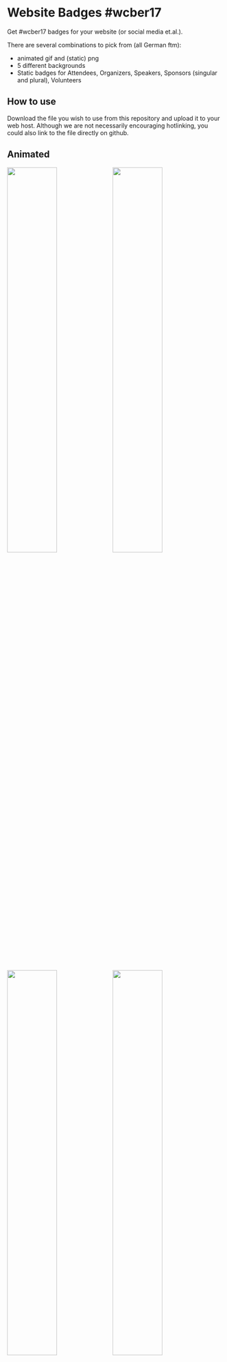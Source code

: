 # Website Badges #wcber17

Get #wcber17 badges for your website (or social media et.al.).

There are several combinations to pick from (all German ftm):

* animated gif and (static) png
* 5 different backgrounds
* Static badges for Attendees, Organizers, Speakers, Sponsors (singular and plural), Volunteers

## How to use

Download the file you wish to use from this repository and upload it to your web host. Although we are not necessarily encouraging hotlinking, you could also link to the file directly on github.

## Animated

<img src="./neutral/neutral-1.gif" width="48%"> <img src="./neutral/neutral-2.gif" width="48%">
<img src="./neutral/neutral-3.gif" width="48%"> <img src="./neutral/neutral-4.gif" width="48%">
<img src="./neutral/neutral-5.gif" width="48%"> <img src="./neutral/neutral.gif" width="48%">

## Attendees

<img src="./attendee/attendee-de-1.png" width="48%"> <img src="./attendee/attendee-de-2.png" width="48%">
<img src="./attendee/attendee-de-3.png" width="48%"> <img src="./attendee/attendee-de-4.png" width="48%">
<img src="./attendee/attendee-de-5.png" width="48%">

## Organizers

<img src="./orga/orga-de-1.png" width="48%"> <img src="./orga/orga-de-2.png" width="48%">
<img src="./orga/orga-de-3.png" width="48%"> <img src="./orga/orga-de-4.png" width="48%">
<img src="./orga/orga-de-5.png" width="48%">

## Speakers

<img src="./speaker/speaker-de-1.png" width="48%"> <img src="./speaker/speaker-de-2.png" width="48%">
<img src="./speaker/speaker-de-3.png" width="48%"> <img src="./speaker/speaker-de-4.png" width="48%">
<img src="./speaker/speaker-de-5.png" width="48%">

## Sponsors

### Singular

<img src="./sponsor/sponsor-s-de-1.png" width="48%"> <img src="./sponsor/sponsor-s-de-2.png" width="48%">
<img src="./sponsor/sponsor-s-de-3.png" width="48%"> <img src="./sponsor/sponsor-s-de-4.png" width="48%">
<img src="./sponsor/sponsor-s-de-5.png" width="48%">

### Plural

<img src="./sponsor/sponsor-p-de-1.png" width="48%"> <img src="./sponsor/sponsor-p-de-2.png" width="48%">
<img src="./sponsor/sponsor-p-de-3.png" width="48%"> <img src="./sponsor/sponsor-p-de-4.png" width="48%">
<img src="./sponsor/sponsor-p-de-5.png" width="48%">

## Volunteers

<img src="./volunteer/volunteer-de-1.png" width="48%"> <img src="./volunteer/volunteer-de-2.png" width="48%">
<img src="./volunteer/volunteer-de-3.png" width="48%"> <img src="./volunteer/volunteer-de-4.png" width="48%">
<img src="./volunteer/volunteer-de-5.png" width="48%">

## License

The WordPress and WordCamp names and logo are licensed by the [WordPress Foundation](http://wordpressfoundation.org/trademark-policy/).  
The original background images are copyrighted by [Alexander Goller](https://alexandergoller.com). The right of use have been granted to WordCamp Berlin, the creation of the badges and the use on the webpage for [WordCamp Berlin 2017](https://2017.berlin.wordcamp.org/).<br>

### Want to create your own version?
Make sure you have [`git lfs`](https://git-lfs.github.com/) installed. <br>
Clone this repository. <br>
For static pngs use `src/badges.psd` for animated gifs use `src/badges.aep` and adapt to your liking. 

__We would greatly appreciate a pull request on this repository with all new, translated or updated badges.__ 
